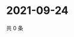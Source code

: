 # 2021-09-24

共 0 条

<!-- BEGIN WEIBO -->
<!-- 最后更新时间 Fri Sep 24 2021 05:00:54 GMT+0800 (China Standard Time) -->

<!-- END WEIBO -->
